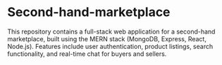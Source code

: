 # Second-hand-marketplace
This repository contains a full-stack web application for a second-hand marketplace, built using the MERN stack (MongoDB, Express, React, Node.js). Features include user authentication, product listings, search functionality, and real-time chat for buyers and sellers.
